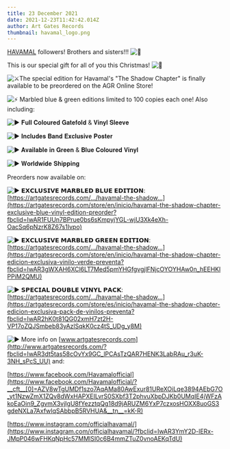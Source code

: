 ```yaml
---
title: 23 December 2021
date: 2021-12-23T11:42:42.014Z
author: Art Gates Records
thumbnail: havamal_logo.png
---
```

[HAVAMAL](https://www.facebook.com/Havamalofficial/) followers! Brothers and sisters!!! ![🤟](https://static.xx.fbcdn.net/images/emoji.php/v9/t66/1/16/1f91f.png)

This is our special gift for all of you this Christmas! ![🎄](https://static.xx.fbcdn.net/images/emoji.php/v9/t7/1/16/1f384.png)

![⚔](https://static.xx.fbcdn.net/images/emoji.php/v9/t8/1/16/2694.png)The special edition for Havamal's "The Shadow Chapter" is finally available to be preordered on the AGR Online Store!

![⚡](https://static.xx.fbcdn.net/images/emoji.php/v9/t5d/1/16/26a1.png) Marbled blue & green editions limited to 100 copies each one! Also including:

![▶](https://static.xx.fbcdn.net/images/emoji.php/v9/t40/1/16/25b6.png) 𝐅𝐮𝐥𝐥 𝐂𝐨𝐥𝐨𝐮𝐫𝐞𝐝 𝐆𝐚𝐭𝐞𝐟𝐨𝐥𝐝 & 𝐕𝐢𝐧𝐲𝐥 𝐒𝐥𝐞𝐞𝐯𝐞

![▶](https://static.xx.fbcdn.net/images/emoji.php/v9/t40/1/16/25b6.png) 𝐈𝐧𝐜𝐥𝐮𝐝𝐞𝐬 𝐁𝐚𝐧𝐝 𝐄𝐱𝐜𝐥𝐮𝐬𝐢𝐯𝐞 𝐏𝐨𝐬𝐭𝐞𝐫

![▶](https://static.xx.fbcdn.net/images/emoji.php/v9/t40/1/16/25b6.png) 𝐀𝐯𝐚𝐢𝐥𝐚𝐛𝐥𝐞 𝐢𝐧 𝐆𝐫𝐞𝐞𝐧 & 𝐁𝐥𝐮𝐞 𝐂𝐨𝐥𝐨𝐮𝐫𝐞𝐝 𝐕𝐢𝐧𝐲𝐥

![▶](https://static.xx.fbcdn.net/images/emoji.php/v9/t40/1/16/25b6.png) 𝐖𝐨𝐫𝐥𝐝𝐰𝐢𝐝𝐞 𝐒𝐡𝐢𝐩𝐩𝐢𝐧𝐠

Preorders now available on:

![▶](https://static.xx.fbcdn.net/images/emoji.php/v9/t40/1/16/25b6.png) 𝗘𝗫𝗖𝗟𝗨𝗦𝗜𝗩𝗘 𝗠𝗔𝗥𝗕𝗟𝗘𝗗 𝗕𝗟𝗨𝗘 𝗘𝗗𝗜𝗧𝗜𝗢𝗡: [https://artgatesrecords.com/.../havamal-the-shadow...](https://artgatesrecords.com/store/en/inicio/havamal-the-shadow-chapter-exclusive-blue-vinyl-edition-preorder?fbclid=IwAR1FUUn7BPrue0bs6sKmpyjYGL-wjU3Xk4eXh-OacSq6pNzrK8Z67s1Ivpo)

![▶](https://static.xx.fbcdn.net/images/emoji.php/v9/t40/1/16/25b6.png) 𝗘𝗫𝗖𝗟𝗨𝗦𝗜𝗩𝗘 𝗠𝗔𝗥𝗕𝗟𝗘𝗗 𝗚𝗥𝗘𝗘𝗡 𝗘𝗗𝗜𝗧𝗜𝗢𝗡: [https://artgatesrecords.com/.../havamal-the-shadow...](https://artgatesrecords.com/store/en/inicio/havamal-the-shadow-chapter-edicion-exclusiva-vinilo-verde-preventa?fbclid=IwAR3gWXAH6XCl6LT7Med5pmYHGfgvgjlFNjcOYOYHAw0n_hEEHKlPPiM2QMU)

![▶](https://static.xx.fbcdn.net/images/emoji.php/v9/t40/1/16/25b6.png) 𝗦𝗣𝗘𝗖𝗜𝗔𝗟 𝗗𝗢𝗨𝗕𝗟𝗘 𝗩𝗜𝗡𝗬𝗟 𝗣𝗔𝗖𝗞: [https://artgatesrecords.com/.../havamal-the-shadow...](https://artgatesrecords.com/store/es/inicio/havamal-the-shadow-chapter-edicion-exclusiva-pack-de-vinilos-preventa?fbclid=IwAR2hK0t81QG02xmH7zt2H-VP17oZQJSmbeb83yAzlSqkK0cz4tS_UDg_y8M)

![▶](https://static.xx.fbcdn.net/images/emoji.php/v9/t40/1/16/25b6.png) More info on [www.artgatesrecords.com](http://www.artgatesrecords.com/?fbclid=IwAR3dt5tas58cOvYx9GC_lPCAsTzQAR7HENK3LabRAu_r3uK-3NH_sPcS_UU) and:

[https://www.facebook.com/Havamalofficial](https://www.facebook.com/Havamalofficial/?__cft__[0]=AZV8wTgUMDf1szo7AqAMa80AwExur81UReXOiLqe3894AEbG7O_yt1NzwZmX1ZQv8dWxHAPXEILvrS0SXbf3T2phvuXbpDJKb0UMqIE4jWFzAkoEaOin9_ZgvmX3vjIgU8fYezztqQg18d9jARUZM6YxP7czxosHOXX8uoGS3gdeNXLa7AxfwIqSAbbpB5RVHUA&__tn__=kK-R)

[https://www.instagram.com/officialhavamal/](https://www.instagram.com/officialhavamal/?fbclid=IwAR3YmY2D-lERx-JMpP046wFHKqNpHc57MMlSI0c6B4mmZTuZ0vnoAEKqTdU)